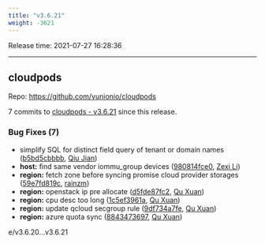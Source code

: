 ```yaml
---
title: "v3.6.21"
weight: -3621
---
```


Release time: 2021-07-27 16:28:36

---
## cloudpods

Repo: https://github.com/yunionio/cloudpods

7 commits to [cloudpods - v3.6.21] since this release.

### Bug Fixes (7)
- simplify SQL for distinct field query of tenant or domain names ([b5bd5cbbbb](https://github.com/yunionio/cloudpods/commit/b5bd5cbbbb48cb6aaf7c6ab63619b00814d71aa5), [Qiu Jian](mailto:qiujian@yunionyun.com))
- **host:** find same vendor iommu_group devices ([980814fce0](https://github.com/yunionio/cloudpods/commit/980814fce002e4309f9daaad5a722d8e47c2b733), [Zexi Li](mailto:zexi.li@icloud.com))
- **region:** fetch zone before syncing promise cloud provider storages ([59e7fd819c](https://github.com/yunionio/cloudpods/commit/59e7fd819cd6039f4cde36f283a578140d7cfc71), [rainzm](mailto:mjoycarry@gmail.com))
- **region:** openstack ip pre allocate ([d5fde87fc2](https://github.com/yunionio/cloudpods/commit/d5fde87fc2af830ae6f72432a85bfa0542177b92), [Qu Xuan](mailto:quxuan@yunionyun.com))
- **region:** cpu desc too long ([1c5ef3961a](https://github.com/yunionio/cloudpods/commit/1c5ef3961a2b015e4fe5f69cba1f935edd42c155), [Qu Xuan](mailto:quxuan@yunionyun.com))
- **region:** update qcloud secgroup rule ([9df734a7fe](https://github.com/yunionio/cloudpods/commit/9df734a7fe74cdb9fdb80cfc4952d34688f10cf9), [Qu Xuan](mailto:quxuan@yunionyun.com))
- **region:** azure quota sync ([8843473697](https://github.com/yunionio/cloudpods/commit/8843473697138adde5c2705e19d2c9edc4f14643), [Qu Xuan](mailto:quxuan@yunionyun.com))

[cloudpods - v3.6.21]: https://github.com/yunionio/cloudpods/compare/v3.6.20...v3.6.21
e/v3.6.20...v3.6.21
